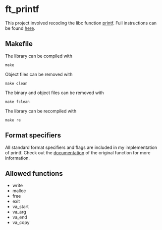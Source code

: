 # ft_printf
This project involved recoding the libc function [printf](http://www.cplusplus.com/reference/cstdio/printf/). Full instructions can be found [here](ft_printf.en.pdf).
## Makefile
The library can be compiled with
```
make
```
Object files can be removed with
```
make clean
```
The binary and object files can be removed with
```
make fclean
```
The library can be recompiled with
```
make re
```
## Format specifiers
All standard format specifiers and flags are included in my implementation of printf. Check out the [documentation](http://www.cplusplus.com/reference/cstdio/printf/) of the original function for more information.
## Allowed functions
- write
- malloc
- free
- exit
- va_start
- va_arg
- va_end
- va_copy
